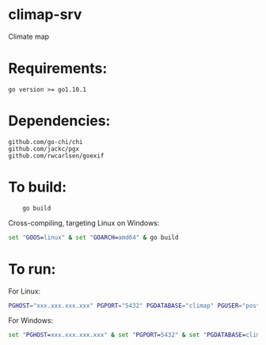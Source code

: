 # climap-srv

Climate map

# Requirements:

	go version >= go1.10.1

# Dependencies:

	github.com/go-chi/chi
	github.com/jackc/pgx
	github.com/rwcarlsen/goexif

# To build:

```
	go build
```

Cross-compiling, targeting Linux on Windows:

```cmd
set "GOOS=linux" & set "GOARCH=amd64" & go build
```

# To run:
For Linux:

```bash
PGHOST="xxx.xxx.xxx.xxx" PGPORT="5432" PGDATABASE="climap" PGUSER="postgres" PGPASSWORD="" ./climap-srv.exe
```

For Windows:

```cmd
set "PGHOST=xxx.xxx.xxx.xxx" & set "PGPORT=5432" & set "PGDATABASE=climap" & set "PGUSER=postgres" & set "PGPASSWORD=" & ./climap-srv.exe
```